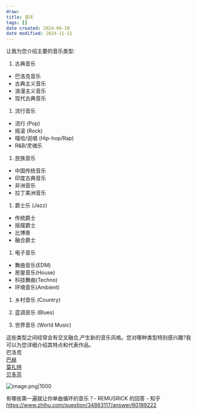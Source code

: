 ```yaml
---
draw:
title: 音乐
tags: []
date created: 2024-06-10
date modified: 2024-11-12
---
```


让我为您介绍主要的音乐类型:

  

1. 古典音乐

- 巴洛克音乐
- 古典主义音乐
- 浪漫主义音乐
- 现代古典音乐

  

1. 流行音乐

- 流行 (Pop)
- 摇滚 (Rock)
- 嘻哈/说唱 (Hip-hop/Rap)
- R&B/灵魂乐

  

1. 民族音乐

- 中国传统音乐
- 印度古典音乐
- 非洲音乐
- 拉丁美洲音乐

  

1. 爵士乐 (Jazz)

- 传统爵士
- 摇摆爵士
- 比博普
- 融合爵士

  

1. 电子音乐

- 舞曲音乐(EDM)
- 房屋音乐(House)
- 科技舞曲(Techno)
- 环境音乐(Ambient)

  

1. 乡村音乐 (Country)

  

2. 蓝调音乐 (Blues)

  

3. 世界音乐 (World Music)

  

这些类型之间经常会有交叉融合,产生新的音乐风格。您对哪种类型特别感兴趣?我可以为您详细介绍其特点和代表作品。​​​​​​​​​​​​​​​​  
巴洛克  
[巴赫](巴赫.md)  
[莫扎特](莫扎特.md)  
[贝多芬](贝多芬.md)

![image.png|1000](https://imagehosting4picgo.oss-cn-beijing.aliyuncs.com/imagehosting/fix-dir%2Fpicgo%2Fpicgo-clipboard-images%2F2024%2F08%2F19%2F00-38-57-116dc9a0b60af898093d805cabf10b3a-202408190038082-287849.png)

有哪些第一遍就让你单曲循环的音乐？- REMUSRICK 的回答 - 知乎  
https://www.zhihu.com/question/34863117/answer/60189222
